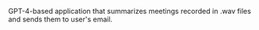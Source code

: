 GPT-4-based application that summarizes meetings recorded in .wav files and sends them to user's email. 

